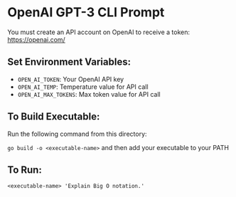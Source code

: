# OpenAI GPT-3 CLI Prompt
You must create an API account on OpenAI to receive a token: https://openai.com/

## Set Environment Variables:
- ```OPEN_AI_TOKEN```: Your OpenAI API key
- ```OPEN_AI_TEMP```: Temperature value for API call
- ```OPEN_AI_MAX_TOKENS```: Max token value for API call

## To Build Executable:
Run the following command from this directory:

```go build -o <executable-name>```
and then add your executable to your PATH

## To Run:
```<executable-name> 'Explain Big O notation.'```